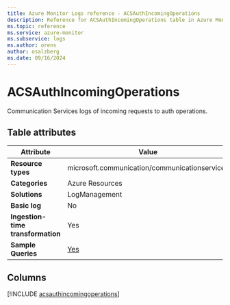 ```yaml
---
title: Azure Monitor Logs reference - ACSAuthIncomingOperations
description: Reference for ACSAuthIncomingOperations table in Azure Monitor Logs.
ms.topic: reference
ms.service: azure-monitor
ms.subservice: logs
ms.author: orens
author: osalzberg
ms.date: 09/16/2024
---
```


# ACSAuthIncomingOperations

Communication Services logs of incoming requests to auth operations.


## Table attributes

|Attribute|Value|
|---|---|
|**Resource types**|microsoft.communication/communicationservices|
|**Categories**|Azure Resources|
|**Solutions**| LogManagement|
|**Basic log**|No|
|**Ingestion-time transformation**|Yes|
|**Sample Queries**|[Yes](/azure/azure-monitor/reference/queries/acsauthincomingoperations)|



## Columns
  
[!INCLUDE [acsauthincomingoperations](~/reusable-content/ce-skilling/azure/includes/azure-monitor/reference/tables/acsauthincomingoperations-include.md)]
